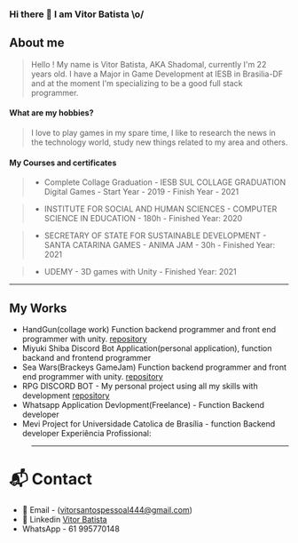 
 ### Hi there 👋 I am Vitor Batista \o/

## About me
   > Hello ! My name is Vitor Batista, AKA Shadomal, currently I'm 22 years old. I have a Major in Game Development at IESB in Brasilia-DF and at the moment I'm specializing to be a good full stack programmer.
  #### What are my hobbies?
   > I love to play games in my spare time, I like to research the news in the technology world, study new things related to my area and others.
  #### My Courses and certificates
   
   >  - Complete Collage Graduation - IESB SUL COLLAGE GRADUATION Digital Games
         - Start Year - 2019
         - Finish Year - 2021
         
   >  - INSTITUTE FOR SOCIAL AND HUMAN SCIENCES
         - COMPUTER SCIENCE IN EDUCATION - 180h
         - Finished Year: 2020
         
   >  - SECRETARY OF STATE FOR SUSTAINABLE DEVELOPMENT
        - SANTA CATARINA GAMES - ANIMA JAM - 30h
        - Finished Year: 2021
        
   >  - UDEMY
        - 3D games with Unity
        - Finished Year: 2021
-------------------------------------------------------------------------------------------------------------------------------------------------------

## My Works
  - HandGun(collage work) Function backend programmer and front end programmer with unity. [repository](https://github.com/shadomal/handgun)
  - Miyuki Shiba Discord Bot Application(personal application), function backand and frontend programmer
  - Sea Wars(Brackeys GameJam) Function backend programmer and front end programmer with unity. [repository](https://github.com/shadomal/boat-game)
  - RPG DISCORD BOT - My personal project using all my skills with development [repository](https://github.com/shadomal/rpg-discord)
  - Whatsapp Application Devlopment(Freelance) -  Function Backend developer
  - Mevi Project for Universidade Catolica de Brasília - function Backend developer
Experiência Profissional:
>-------------------------------------------------------------------------------------------------------------------------------------------------------
# 📬 Contact
 - 📧 Email - (vitorsantospessoal444@gmail.com)
 - 🔗 Linkedin [Vitor Batista](https://www.linkedin.com/in/vitor-batista-36a159210/)
 - WhatsApp - 61 995770148
